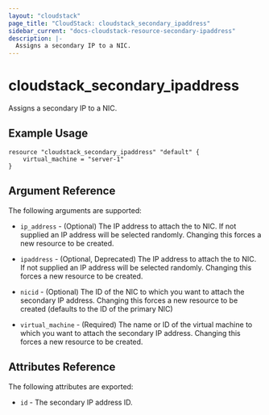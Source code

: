 ```yaml
---
layout: "cloudstack"
page_title: "CloudStack: cloudstack_secondary_ipaddress"
sidebar_current: "docs-cloudstack-resource-secondary-ipaddress"
description: |-
  Assigns a secondary IP to a NIC.
---
```


# cloudstack\_secondary\_ipaddress

Assigns a secondary IP to a NIC.

## Example Usage

```
resource "cloudstack_secondary_ipaddress" "default" {
	virtual_machine = "server-1"
}
```

## Argument Reference

The following arguments are supported:

* `ip_address` - (Optional) The IP address to attach the to NIC. If not supplied
 		an IP address will be selected randomly. Changing this forces a new resource
		to be	created.

* `ipaddress` - (Optional, Deprecated) The IP address to attach the to NIC. If
    not supplied an IP address will be selected randomly. Changing this forces 
    a new resource to be	created.

* `nicid` - (Optional) The ID of the NIC to which you want to attach the
		secondary IP address. Changing this forces a new resource to be
    created (defaults to the ID of the primary NIC)

* `virtual_machine` - (Required) The name or ID of the virtual machine to which
 		you want to attach the secondary IP address. Changing this forces a new
		resource to be created.

## Attributes Reference

The following attributes are exported:

* `id` - The secondary IP address ID.
